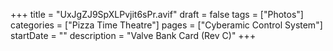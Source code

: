 +++
title = "UxJgZJ9SpXLPvjit6sPr.avif"
draft = false
tags = ["Photos"]
categories = ["Pizza Time Theatre"]
pages = ["Cyberamic Control System"]
startDate = ""
description = "Valve Bank Card (Rev C)"
+++
